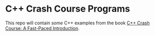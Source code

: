 # C++ Crash Course Programs

This repo will contain *some* C++ examples from the book [C++ Crash Course: A Fast-Paced Introduction](https://www.amazon.com/C-Crash-Course-Josh-Lospinoso/dp/1593278888).
